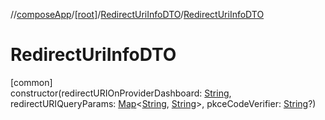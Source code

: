 //[composeApp](../../../index.md)/[[root]](../index.md)/[RedirectUriInfoDTO](index.md)/[RedirectUriInfoDTO](-redirect-uri-info-d-t-o.md)

# RedirectUriInfoDTO

[common]\
constructor(redirectURIOnProviderDashboard: [String](https://kotlinlang.org/api/latest/jvm/stdlib/kotlin/-string/index.html), redirectURIQueryParams: [Map](https://kotlinlang.org/api/latest/jvm/stdlib/kotlin.collections/-map/index.html)&lt;[String](https://kotlinlang.org/api/latest/jvm/stdlib/kotlin/-string/index.html), [String](https://kotlinlang.org/api/latest/jvm/stdlib/kotlin/-string/index.html)&gt;, pkceCodeVerifier: [String](https://kotlinlang.org/api/latest/jvm/stdlib/kotlin/-string/index.html)?)
